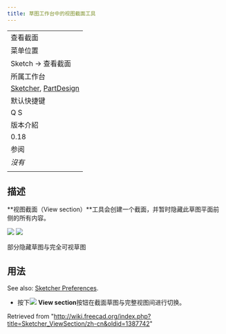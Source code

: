 ```yaml
---
title: 草图工作台中的视图截面工具
---
```

|  |
| --- |
| 查看截面 |
| 菜单位置 |
| Sketch → 查看截面 |
| 所属工作台 |
| [Sketcher](/Sketcher_Workbench/zh-cn "Sketcher Workbench/zh-cn"), [PartDesign](/PartDesign_Workbench/zh-cn "PartDesign Workbench/zh-cn") |
| 默认快捷键 |
| Q S |
| 版本介紹 |
| 0.18 |
| 参阅 |
| *沒有* |
|  |

## 描述

**视图截面（View section）**工具会创建一个截面，并暂时隐藏此草图平面前侧的所有内容。

![](/images/Sketcher_ViewSection1.png) ![](/images/Sketcher_ViewSection2.png)

部分隐藏草图与完全可视草图

## 用法

See also: [Sketcher Preferences](/Sketcher_Preferences#Display "Sketcher Preferences").

* 按下![](/images/Sketcher_ViewSection.png) **View section**按钮在截面草图与完整视图间进行切换。

Retrieved from "<http://wiki.freecad.org/index.php?title=Sketcher_ViewSection/zh-cn&oldid=1387742>"